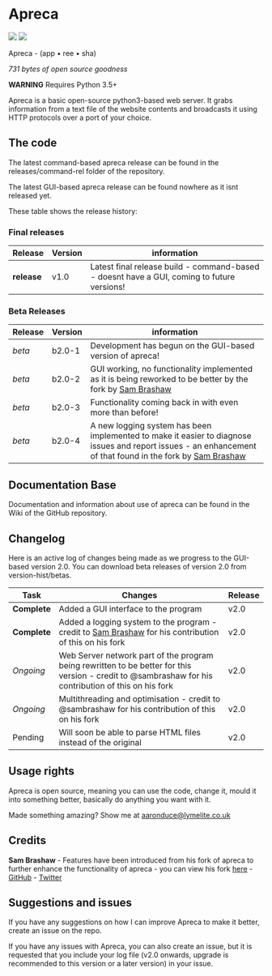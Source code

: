 # Apreca

<img src="https://img.shields.io/badge/release--version-v1.0-green.svg" /> <img src="https://img.shields.io/badge/beta--version-b2.0--4-yellow.svg" />

Apreca - (app • ree • sha)

_731 bytes of open source goodness_

**WARNING** Requires Python 3.5+

Apreca is a basic open-source python3-based web server. It grabs information from a text file of the website contents and broadcasts it using HTTP protocols over a port of your choice.

## The code

The latest command-based apreca release can be found in the releases/command-rel folder of the repository.

The latest GUI-based apreca release can be found nowhere as it isnt released yet.

These table shows the release history:

### Final releases

| Release | Version | information |
| --- | --- | --- |
| **release** | v1.0 | Latest final release build - command-based - doesnt have a GUI, coming to future versions! |

### Beta Releases

| Release | Version | information |
| --- | --- | --- |
| *beta* | b2.0-1 | Development has begun on the GUI-based version of apreca! |
| *beta* | b2.0-2 | GUI working, no functionality implemented as it is being reworked to be better by the fork by [Sam Brashaw](https://github.com/sambrashaw/apreca) | 
| *beta* | b2.0-3 | Functionality coming back in with even more than before! | 
| *beta* | b2.0-4 | A new logging system has been implemented to make it easier to diagnose issues and report issues - an enhancement of that found in the fork by [Sam Brashaw](https://github.com/sambrashaw/apreca) | 

## Documentation Base

Documentation and information about use of apreca can be found in the Wiki of the GitHub repository.

## Changelog

Here is an active log of changes being made as we progress to the GUI-based version 2.0. You can download beta releases of version 2.0 from version-hist/betas.

| Task | Changes | Release |
| --- | --- | --- |
| **Complete** | Added a GUI interface to the program | v2.0 |
| **Complete** | Added a logging system to the program - credit to [Sam Brashaw](https://github.com/sambrashaw) for his contribution of this on his fork | v2.0 |
| *Ongoing* | Web Server network part of the program being rewritten to be better for this version - credit to @sambrashaw for his contribution of this on his fork | v2.0 |
| *Ongoing* | Multithreading and optimisation - credit to @sambrashaw for his contribution of this on his fork | v2.0 |
| Pending | Will soon be able to parse HTML files instead of the original  | v2.0 |

## Usage rights

Apreca is open source, meaning you can use the code, change it, mould it into something better, basically do anything you want with it.

Made something amazing? Show me at aaronduce@lymelite.co.uk

## Credits

**Sam Brashaw** - Features have been introduced from his fork of apreca to further enhance the functionality of apreca - you can view his fork [here](https://github.com/sambrashaw/apreca) - [GitHub](https://github.com/sambrashaw) - [Twitter](https://twitter.com/trsambrashaw)

## Suggestions and issues

If you have any suggestions on how I can improve Apreca to make it better, create an issue on the repo.

If you have any issues with Apreca, you can also create an issue, but it is requested that you include your log file (v2.0 onwards, upgrade is recommended to this version or a later version) in your issue.
